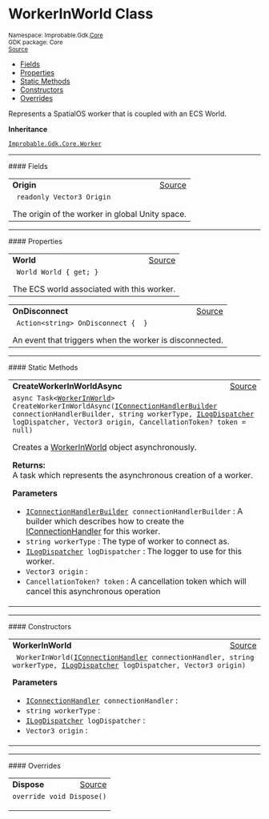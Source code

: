 
# WorkerInWorld Class
<sup>
Namespace: Improbable.Gdk.<a href="{{urlRoot}}/api/core-index">Core</a><br/>
GDK package: Core<br/>
<a href="https://www.github.com/spatialos/gdk-for-unity/blob/0.3.3/workers/unity/Packages/io.improbable.gdk.core/Worker/WorkerInWorld.cs/#L13">Source</a>
<style>
a code {
                    padding: 0em 0.25em!important;
}
code {
                    background-color: #ffffff!important;
}
</style>
</sup>
<nav id="pageToc" class="page-toc"><ul><li><a href="#fields">Fields</a>
<li><a href="#properties">Properties</a>
<li><a href="#static-methods">Static Methods</a>
<li><a href="#constructors">Constructors</a>
<li><a href="#overrides">Overrides</a>
</ul></nav>

</p>



<p>Represents a SpatialOS worker that is coupled with an ECS World. </p>



</p>

<b>Inheritance</b>

<code><a href="{{urlRoot}}/api/core/worker">Improbable.Gdk.Core.Worker</a></code>






</p>
<hr style="width:100%; border-top-color:#d8d8d8" />
#### Fields


</p>




<table width="100%">
    <tr>
        <td style="border-right:none"><a id="origin"></a><b>Origin</b></td>
        <td style="border-left:none; text-align:right"><a href="https://www.github.com/spatialos/gdk-for-unity/blob/0.3.3/workers/unity/Packages/io.improbable.gdk.core/Worker/WorkerInWorld.cs/#L18">Source</a></td>
    </tr>
    <tr>
        <td colspan="2">
<code> readonly Vector3 Origin</code></p>
The origin of the worker in global Unity space. 

</td>
    </tr>
</table>





</p>
<hr style="width:100%; border-top-color:#d8d8d8" />
#### Properties


</p>




<table width="100%">
    <tr>
        <td style="border-right:none"><a id="world"></a><b>World</b></td>
        <td style="border-left:none; text-align:right"><a href="https://www.github.com/spatialos/gdk-for-unity/blob/0.3.3/workers/unity/Packages/io.improbable.gdk.core/Worker/WorkerInWorld.cs/#L23">Source</a></td>
    </tr>
    <tr>
        <td colspan="2">
<code> World World { get; }</code></p>
The ECS world associated with this worker. 


</td>
    </tr>
</table>


<table width="100%">
    <tr>
        <td style="border-right:none"><a id="ondisconnect"></a><b>OnDisconnect</b></td>
        <td style="border-left:none; text-align:right"><a href="https://www.github.com/spatialos/gdk-for-unity/blob/0.3.3/workers/unity/Packages/io.improbable.gdk.core/Worker/WorkerInWorld.cs/#L28">Source</a></td>
    </tr>
    <tr>
        <td colspan="2">
<code> Action&lt;string&gt; OnDisconnect {  }</code></p>
An event that triggers when the worker is disconnected. 


</td>
    </tr>
</table>




</p>
<hr style="width:100%; border-top-color:#d8d8d8" />
#### Static Methods


</p>




<table width="100%">
    <tr>
        <td style="border-right:none"><a id="createworkerinworldasync-iconnectionhandlerbuilder-string-ilogdispatcher-vector3-cancellationtoken"></a><b>CreateWorkerInWorldAsync</b></td>
        <td style="border-left:none; text-align:right"><a href="https://www.github.com/spatialos/gdk-for-unity/blob/0.3.3/workers/unity/Packages/io.improbable.gdk.core/Worker/WorkerInWorld.cs/#L60">Source</a></td>
    </tr>
    <tr>
        <td colspan="2">
<code>async Task&lt;<a href="{{urlRoot}}/api/core/worker-in-world">WorkerInWorld</a>&gt; CreateWorkerInWorldAsync(<a href="{{urlRoot}}/api/core/i-connection-handler-builder">IConnectionHandlerBuilder</a> connectionHandlerBuilder, string workerType, <a href="{{urlRoot}}/api/core/i-log-dispatcher">ILogDispatcher</a> logDispatcher, Vector3 origin, CancellationToken? token = null)</code></p>
Creates a <a href="{{urlRoot}}/api/core/worker-in-world">WorkerInWorld</a> object asynchronously. 
</p><b>Returns:</b></br>A task which represents the asynchronous creation of a worker.

</p>

<b>Parameters</b>

<ul>
<li><code><a href="{{urlRoot}}/api/core/i-connection-handler-builder">IConnectionHandlerBuilder</a> connectionHandlerBuilder</code> : A builder which describes how to create the <a href="{{urlRoot}}/api/core/i-connection-handler">IConnectionHandler</a> for this worker. </li>
<li><code>string workerType</code> : The type of worker to connect as.</li>
<li><code><a href="{{urlRoot}}/api/core/i-log-dispatcher">ILogDispatcher</a> logDispatcher</code> : The logger to use for this worker.</li>
<li><code>Vector3 origin</code> : </li>
<li><code>CancellationToken? token</code> : A cancellation token which will cancel this asynchronous operation</li>
</ul>





</td>
    </tr>
</table>




</p>
<hr style="width:100%; border-top-color:#d8d8d8" />
#### Constructors


</p>




<table width="100%">
    <tr>
        <td style="border-right:none"><a id="workerinworld-iconnectionhandler-string-ilogdispatcher-vector3"></a><b>WorkerInWorld</b></td>
        <td style="border-left:none; text-align:right"><a href="https://www.github.com/spatialos/gdk-for-unity/blob/0.3.3/workers/unity/Packages/io.improbable.gdk.core/Worker/WorkerInWorld.cs/#L37">Source</a></td>
    </tr>
    <tr>
        <td colspan="2">
<code> WorkerInWorld(<a href="{{urlRoot}}/api/core/i-connection-handler">IConnectionHandler</a> connectionHandler, string workerType, <a href="{{urlRoot}}/api/core/i-log-dispatcher">ILogDispatcher</a> logDispatcher, Vector3 origin)</code></p>



</p>

<b>Parameters</b>

<ul>
<li><code><a href="{{urlRoot}}/api/core/i-connection-handler">IConnectionHandler</a> connectionHandler</code> : </li>
<li><code>string workerType</code> : </li>
<li><code><a href="{{urlRoot}}/api/core/i-log-dispatcher">ILogDispatcher</a> logDispatcher</code> : </li>
<li><code>Vector3 origin</code> : </li>
</ul>





</td>
    </tr>
</table>





</p>
<hr style="width:100%; border-top-color:#d8d8d8" />
#### Overrides


</p>




<table width="100%">
    <tr>
        <td style="border-right:none"><a id="dispose"></a><b>Dispose</b></td>
        <td style="border-left:none; text-align:right"><a href="https://www.github.com/spatialos/gdk-for-unity/blob/0.3.3/workers/unity/Packages/io.improbable.gdk.core/Worker/WorkerInWorld.cs/#L88">Source</a></td>
    </tr>
    <tr>
        <td colspan="2">
<code>override void Dispose()</code></p>






</td>
    </tr>
</table>




